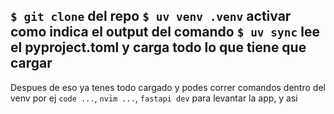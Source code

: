 `$ git clone` del repo
`$ uv venv .venv`
activar como indica el output del comando
`$ uv sync` lee el pyproject.toml y carga todo lo que tiene que cargar
---
Despues de eso ya tenes todo cargado y podes correr comandos dentro del venv
por ej `code ...`, `nvim ...`, `fastapi dev` para levantar la app, y asi 
